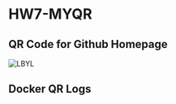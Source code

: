 # HW7-MYQR

## QR Code for Github Homepage
![LBYL](/HW7-MYQR/qr_codes/QRCode_20240717003714.png "QR code for https://github.com/NikhilInampudi")

## Docker QR Logs

